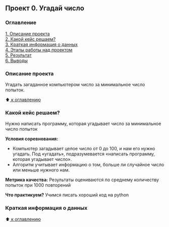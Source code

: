 ## Проект 0. Угадай число

### Оглавление
[1. Описание проекта](https://github.com/skillfactoryDS/sf_data_science/tree/main/project_0/README.md#Описание-проекта)  
[2. Какой кейс решаем?](https://github.com/skillfactoryDS/sf_data_science/tree/main/project_0/README.md#Какой-кейс-решаем)  
[3. Краткая информация о данных](https://github.com/skillfactoryDS/sf_data_science/tree/main/project_0/README.md#Краткая-информация-о-данных)  
[4. Этапы работы над проектом](https://github.com/skillfactoryDS/sf_data_science/tree/main/project_0/README.md#Этапы-работы-над-проектом)  
[5. Результат](https://github.com/skillfactoryDS/sf_data_science/tree/main/project_0/README.md#Результат)  
[6. Выводы](https://github.com/skillfactoryDS/sf_data_science/tree/main/project_0/README.md#Выводы)  

### Описание проекта
Угадать загаданное компьютером число за минимальное число попыток.

:arrow_up:[ к оглавлению](https://github.com/skillfactoryDS/sf_data_science/tree/main/project_0/README.md#оглавление)

### Какой кейс решаем?
Нужно написать программу, которая угадывает число за минимальное число попыток

**Условия соревнования:**
- Компьютер загадывает целое число от 0 до 100, и нам его нужно угадать. Под «угадать», подразумевается «написать программу, которая угадывает число».
- Алгоритм учитывает информацию о том, больше ли случайное число или меньше нужного нам.

**Метрика качества:**
Результаты оцениваются по среднему количеству попыток при 1000 повторений

**Что практикуем?**
Учимся писать хороший код на python

### Краткая информация о данных
:arrow_up:[ к оглавлению](https://github.com/skillfactoryDS/sf_data_science/tree/main/project_0/README.md#оглавление)
